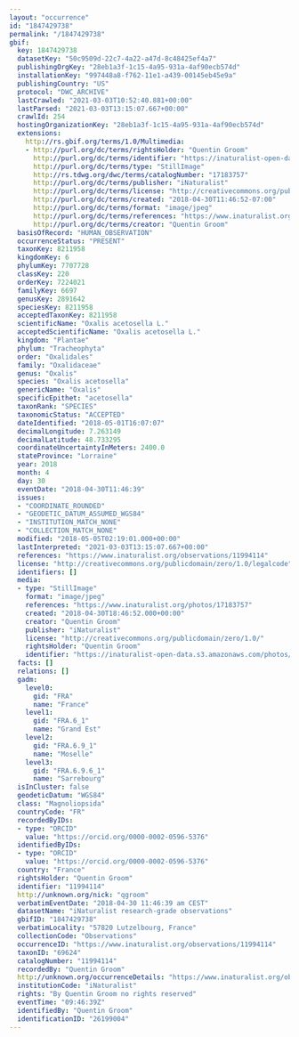```yaml
---
layout: "occurrence"
id: "1847429738"
permalink: "/1847429738"
gbif:
  key: 1847429738
  datasetKey: "50c9509d-22c7-4a22-a47d-8c48425ef4a7"
  publishingOrgKey: "28eb1a3f-1c15-4a95-931a-4af90ecb574d"
  installationKey: "997448a8-f762-11e1-a439-00145eb45e9a"
  publishingCountry: "US"
  protocol: "DWC_ARCHIVE"
  lastCrawled: "2021-03-03T10:52:40.881+00:00"
  lastParsed: "2021-03-03T13:15:07.667+00:00"
  crawlId: 254
  hostingOrganizationKey: "28eb1a3f-1c15-4a95-931a-4af90ecb574d"
  extensions:
    http://rs.gbif.org/terms/1.0/Multimedia:
    - http://purl.org/dc/terms/rightsHolder: "Quentin Groom"
      http://purl.org/dc/terms/identifier: "https://inaturalist-open-data.s3.amazonaws.com/photos/17183757/original.jpeg?1525190832"
      http://purl.org/dc/terms/type: "StillImage"
      http://rs.tdwg.org/dwc/terms/catalogNumber: "17183757"
      http://purl.org/dc/terms/publisher: "iNaturalist"
      http://purl.org/dc/terms/license: "http://creativecommons.org/publicdomain/zero/1.0/"
      http://purl.org/dc/terms/created: "2018-04-30T11:46:52-07:00"
      http://purl.org/dc/terms/format: "image/jpeg"
      http://purl.org/dc/terms/references: "https://www.inaturalist.org/photos/17183757"
      http://purl.org/dc/terms/creator: "Quentin Groom"
  basisOfRecord: "HUMAN_OBSERVATION"
  occurrenceStatus: "PRESENT"
  taxonKey: 8211958
  kingdomKey: 6
  phylumKey: 7707728
  classKey: 220
  orderKey: 7224021
  familyKey: 6697
  genusKey: 2891642
  speciesKey: 8211958
  acceptedTaxonKey: 8211958
  scientificName: "Oxalis acetosella L."
  acceptedScientificName: "Oxalis acetosella L."
  kingdom: "Plantae"
  phylum: "Tracheophyta"
  order: "Oxalidales"
  family: "Oxalidaceae"
  genus: "Oxalis"
  species: "Oxalis acetosella"
  genericName: "Oxalis"
  specificEpithet: "acetosella"
  taxonRank: "SPECIES"
  taxonomicStatus: "ACCEPTED"
  dateIdentified: "2018-05-01T16:07:07"
  decimalLongitude: 7.263149
  decimalLatitude: 48.733295
  coordinateUncertaintyInMeters: 2400.0
  stateProvince: "Lorraine"
  year: 2018
  month: 4
  day: 30
  eventDate: "2018-04-30T11:46:39"
  issues:
  - "COORDINATE_ROUNDED"
  - "GEODETIC_DATUM_ASSUMED_WGS84"
  - "INSTITUTION_MATCH_NONE"
  - "COLLECTION_MATCH_NONE"
  modified: "2018-05-05T02:19:01.000+00:00"
  lastInterpreted: "2021-03-03T13:15:07.667+00:00"
  references: "https://www.inaturalist.org/observations/11994114"
  license: "http://creativecommons.org/publicdomain/zero/1.0/legalcode"
  identifiers: []
  media:
  - type: "StillImage"
    format: "image/jpeg"
    references: "https://www.inaturalist.org/photos/17183757"
    created: "2018-04-30T18:46:52.000+00:00"
    creator: "Quentin Groom"
    publisher: "iNaturalist"
    license: "http://creativecommons.org/publicdomain/zero/1.0/"
    rightsHolder: "Quentin Groom"
    identifier: "https://inaturalist-open-data.s3.amazonaws.com/photos/17183757/original.jpeg?1525190832"
  facts: []
  relations: []
  gadm:
    level0:
      gid: "FRA"
      name: "France"
    level1:
      gid: "FRA.6_1"
      name: "Grand Est"
    level2:
      gid: "FRA.6.9_1"
      name: "Moselle"
    level3:
      gid: "FRA.6.9.6_1"
      name: "Sarrebourg"
  isInCluster: false
  geodeticDatum: "WGS84"
  class: "Magnoliopsida"
  countryCode: "FR"
  recordedByIDs:
  - type: "ORCID"
    value: "https://orcid.org/0000-0002-0596-5376"
  identifiedByIDs:
  - type: "ORCID"
    value: "https://orcid.org/0000-0002-0596-5376"
  country: "France"
  rightsHolder: "Quentin Groom"
  identifier: "11994114"
  http://unknown.org/nick: "qgroom"
  verbatimEventDate: "2018-04-30 11:46:39 am CEST"
  datasetName: "iNaturalist research-grade observations"
  gbifID: "1847429738"
  verbatimLocality: "57820 Lutzelbourg, France"
  collectionCode: "Observations"
  occurrenceID: "https://www.inaturalist.org/observations/11994114"
  taxonID: "69624"
  catalogNumber: "11994114"
  recordedBy: "Quentin Groom"
  http://unknown.org/occurrenceDetails: "https://www.inaturalist.org/observations/11994114"
  institutionCode: "iNaturalist"
  rights: "By Quentin Groom no rights reserved"
  eventTime: "09:46:39Z"
  identifiedBy: "Quentin Groom"
  identificationID: "26199004"
---
```

